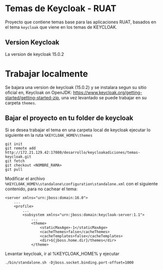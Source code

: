 # Temas de Keycloak - RUAT

Proyecto que contiene temas base para las aplicaciones RUAT, basados en el tema `keycloak` que viene en los temas de KEYCLOAK.

## Version Keycloak

La version de keycloak 15.0.2

# Trabajar localmente

Se bajara una version de keycloak (15.0.2) y se instalara segun su sitio oficial en, Keycloak on OpenJDK:
https://www.keycloak.org/getting-started/getting-started-zip, una vez levantado se puede trabajar en su carpeta `themes`.

## Bajar el proyecto en tu folder de keycloak

Si se desea trabajar el tema en una carpeta local de keycloak ejecutar lo siguiente en la ruta `%KEYCLOAK_HOME%\themes`

    git init
    git remote add http://172.21.129.42:17080/desarrollo/keycloakadiciones/temas-keycloak.git
    git fetch
    git checkout <NOMBRE_RAMA>
    git pull

Modificar el archivo `%KEYCLOAK_HOME%\standalone\configuration\standalone.xml` con el siguiente contenido, para no cachear el tema:

    <server xmlns="urn:jboss:domain:16.0">
        ...
        <profile>
            ...
            <subsystem xmlns="urn:jboss:domain:keycloak-server:1.1">
                ...
                <theme>
                    <staticMaxAge>-1</staticMaxAge>
                    <cacheThemes>false</cacheThemes>
                    <cacheTemplates>false</cacheTemplates>
                    <dir>${jboss.home.dir}/themes</dir>
                </theme>

Levantar keycloak, ir al %KEYCLOAK_HOME% y ejecutar

    ./bin/standalone.sh -Djboss.socket.binding.port-offset=1000